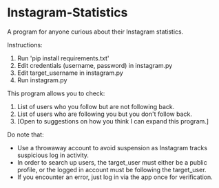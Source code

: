 # Instagram-Statistics
A program for anyone curious about their Instagram statistics.

Instructions:
1. Run 'pip install requirements.txt'
2. Edit credentials (username, password) in instagram.py
3. Edit target_username in instagram.py
4. Run instagram.py

This program allows you to check:
1. List of users who you follow but are not following back.
2. List of users who are following you but you don't follow back.
3. [Open to suggestions on how you think I can expand this program.]

Do note that:
- Use a throwaway account to avoid suspension as Instagram tracks suspicious log in activity.
- In order to search up users, the target_user must either be a public profile, or the logged in account must be following the target_user.
- If you encounter an error, just log in via the app once for verification.
